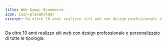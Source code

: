 ```yaml
---
title: Web &amp; Ecommerce
icon: icon-placeholder
excerpt: Da oltre 10 anni realizzo siti web con design professionale e personalizzato di tutte le tipologie.
---
```


Da oltre 10 anni realizzo siti web con design professionale e personalizzato di tutte le tipologie.